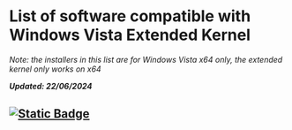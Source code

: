 # List of software compatible with Windows Vista Extended Kernel
_Note: the installers in this list are for Windows Vista x64 only, the extended kernel only works on x64_

**_Updated: 22/06/2024_**

## [![Static Badge](https://img.shields.io/badge/Browsers-blue?style=flat-square&logo=microsoftedge)](https://github.com/TesterMachine/WinVistaRepo/blob/main/Software/SoftwareVistaKEx.md#)
